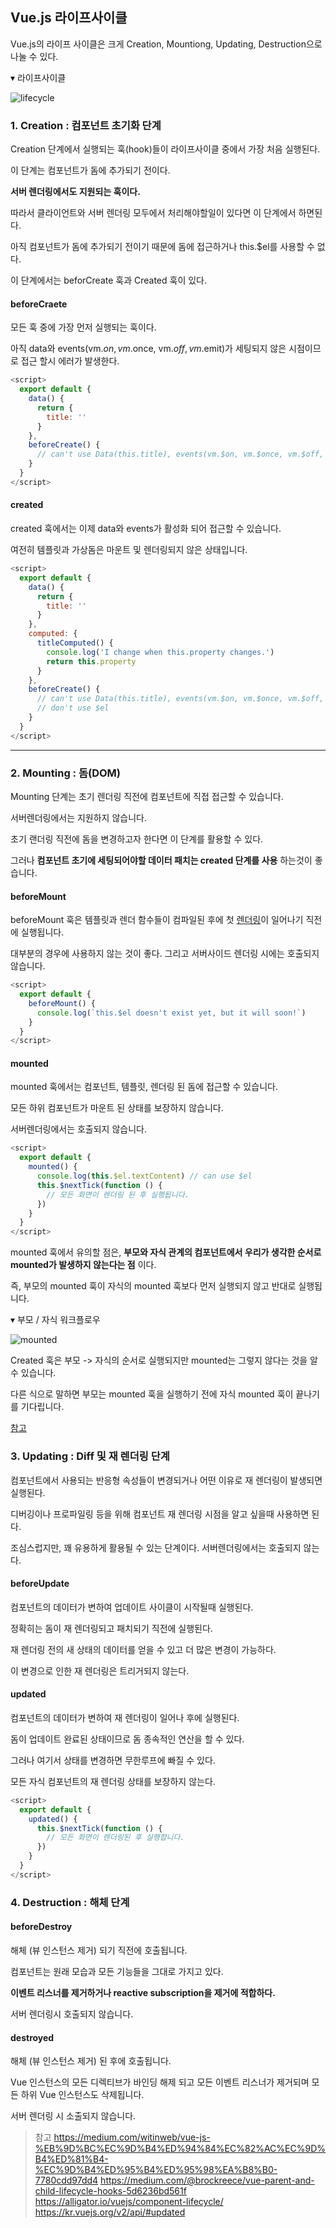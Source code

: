 <h2>Vue.js 라이프사이클</h2>

Vue.js의 라이프 사이클은 크게 Creation, Mountiong, Updating, Destruction으로 나눌 수 있다.

▾ 라이프사이클 

<img src='https://github.com/byvuejs/vue-study/raw/images/lifecycle/lifecycle.png' border='0' alt='lifecycle' />

<br />

<h3>1. Creation : 컴포넌트 초기화 단계</h3>

Creation 단계에서 실행되는 훅(hook)들이 라이프사이클 중에서 가장 처음 실행된다.

이 단계는 컴포넌트가 돔에 추가되기 전이다. 

__서버 렌더링에서도 지원되는 훅이다.__

따라서 클라이언트와 서버 렌더링 모두에서 처리해야할일이 있다면 이 단계에서 하면된다.

아직 컴포넌트가 돔에 추가되기 전이기 때문에 돔에 접근하거나 this.$el를 사용할 수 없다.

이 단계에서는 beforCreate 훅과 Created 훅이 있다.

<h4>beforeCraete</h4>

모든 훅 중에 가장 먼저 실행되는 훅이다.

아직 data와 events(vm.$on, vm.$once, vm.$off, vm.$emit)가 세팅되지 않은 시점이므로 접근 할시 에러가 발생한다.

```js
<script>
  export default {
    data() {
      return {
        title: ''
      }
    },
    beforeCreate() {
      // can't use Data(this.title), events(vm.$on, vm.$once, vm.$off, vm.$emit)
    }
  }
</script>
```

<h4>created</h4>

created 훅에서는 이제 data와 events가 활성화 되어 접근할 수 있습니다.

여전히 템플릿과 가상돔은 마운트 및 렌더링되지 않은 상태입니다.

```js
<script>
  export default {
    data() {
      return {
        title: ''
      }
    },
    computed: {
      titleComputed() {
        console.log('I change when this.property changes.')
        return this.property
      }
    },
    beforeCreate() {
      // can't use Data(this.title), events(vm.$on, vm.$once, vm.$off, vm.$emit)
      // don't use $el
    }
  }
</script>
```

<hr />

<h3>2. Mounting : 돔(DOM) </h3>

Mounting 단계는 초기 렌더링 직전에 컴포넌트에 직접 접근할 수 있습니다.

서버렌더링에서는 지원하지 않습니다.

초기 랜더링 직전에 돔을 변경하고자 한다면 이 단계를 활용할 수 있다.

그러나 __컴포넌트 초기에 세팅되어야할 데이터 패치는 created 단계를 사용__ 하는것이 좋습니다.

<h4>beforeMount</h4>

beforeMount 훅은 템플릿과 렌더 함수들이 컴파일된 후에 첫 [렌더링](https://kr.vuejs.org/v2/api/#render)이 일어나기 직전에 실행됩니다.

대부분의 경우에 사용하지 않는 것이 좋다. 그리고 서버사이드 렌더링 시에는 호출되지 않습니다.

```js
<script>
  export default {
    beforeMount() {
      console.log(`this.$el doesn't exist yet, but it will soon!`)
    }
  }
</script>
```

<h4>mounted</h4>

mounted 훅에서는 컴포넌트, 템플릿, 렌더링 된 돔에 접근할 수 있습니다.

모든 하위 컴포넌트가 마운트 된 상태를 보장하지 않습니다.

서버렌더링에서는 호출되지 않습니다.

```js
<script>
  export default {
    mounted() {
      console.log(this.$el.textContent) // can use $el
      this.$nextTick(function () {
        // 모든 화면이 렌더링 된 후 실행됩니다.
      })
    }
  }
</script>
```

mounted 훅에서 유의할 점은, __부모와 자식 관계의 컴포넌트에서 우리가 생각한 순서로 mounted가 발생하지 않는다는 점__ 이다.

즉, 부모의 mounted 훅이 자식의 mounted 훅보다 먼저 실행되지 않고 반대로 실행됩니다.

▾ 부모 / 자식 워크플로우

<img src='https://github.com/byvuejs/vue-study/raw/images/lifecycle/mounted.png' border='0' alt='mounted' />

Created 훅은 부모 -> 자식의 순서로 실행되지만 mounted는 그렇지 않다는 것을 알 수 있습니다.

다른 식으로 말하면 부모는 mounted 훅을 실행하기 전에 자식 mounted 훅이 끝나기를 기다립니다.

[참고](https://medium.com/@brockreece/vue-parent-and-child-lifecycle-hooks-5d6236bd561f)

<h3>3. Updating : Diff 및 재 렌더링 단계</h3>

컴포넌트에서 사용되는 반응형 속성들이 변경되거나 어떤 이유로 재 렌더링이 발생되면 실행된다.

디버깅이나 프로파일링 등을 위해 컴포넌트 재 렌더링 시점을 알고 싶을때 사용하면 된다. 

조심스럽지만, 꽤 유용하게 활용될 수 있는 단계이다. 서버렌더링에서는 호출되지 않는다.

<h4>beforeUpdate</h4>

컴포넌트의 데이터가 변하여 업데이트 사이클이 시작될때 실행된다.

정확히는 돔이 재 렌더링되고 패치되기 직전에 실행된다.

재 렌더링 전의 새 상태의 데이터를 얻을 수 있고 더 많은 변경이 가능하다.

이 변경으로 인한 재 렌더링은 트리거되지 않는다.

<h4>updated</h4>

컴포넌트의 데이터가 변하여 재 렌더링이 일어나 후에 실행된다.

돔이 업데이트 완료된 상태이므로 돔 종속적인 연산을 할 수 있다.

그러나 여기서 상태를 변경하면 무한루프에 빠질 수 있다. 

모든 자식 컴포넌트의 재 렌더링 상태를 보장하지 않는다.

```js
<script>
  export default {
    updated() {
      this.$nextTick(function () {
        // 모든 화면이 렌더링된 후 실행합니다.
      })
    }
  }
</script>
```

<h3>4. Destruction : 해체 단계</h3>

<h4>beforeDestroy</h4>

해체 (뷰 인스턴스 제거) 되기 직전에 호출됩니다.

컴포넌트는 원래 모습과 모든 기능들을 그대로 가지고 있다. 

__이벤트 리스너를 제거하거나 reactive subscription을 제거에 적합하다.__

서버 렌더링시 호출되지 않습니다.

<h4>destroyed</h4>

해체 (뷰 인스턴스 제거) 된 후에 호출됩니다.

Vue 인스턴스의 모든 디렉티브가 바인딩 해제 되고 모든 이벤트 리스너가 제거되며 모든 하위 Vue 인스턴스도 삭제됩니다.

서버 렌더링 시 소출되지 않습니다.

> 참고
> https://medium.com/witinweb/vue-js-%EB%9D%BC%EC%9D%B4%ED%94%84%EC%82%AC%EC%9D%B4%ED%81%B4-%EC%9D%B4%ED%95%B4%ED%95%98%EA%B8%B0-7780cdd97dd4
> https://medium.com/@brockreece/vue-parent-and-child-lifecycle-hooks-5d6236bd561f
> https://alligator.io/vuejs/component-lifecycle/
> https://kr.vuejs.org/v2/api/#updated
